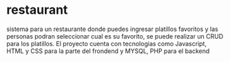 # restaurant
sistema para un restaurante donde puedes ingresar platillos favoritos y las personas podran seleccionar cual es su favorito, se puede realizar un CRUD para los platillos.
El proyecto cuenta con tecnologias como Javascript, HTML y CSS para la parte del frondend y MYSQL, PHP para el backend
